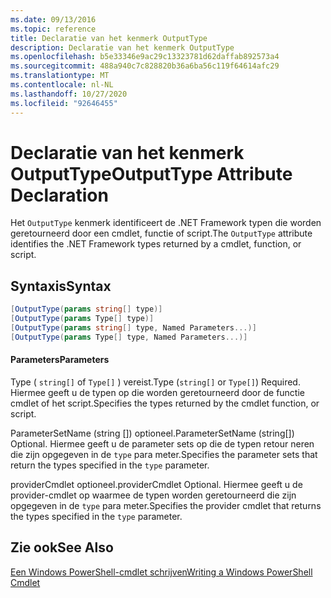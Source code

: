 ```yaml
---
ms.date: 09/13/2016
ms.topic: reference
title: Declaratie van het kenmerk OutputType
description: Declaratie van het kenmerk OutputType
ms.openlocfilehash: b5e33346e9ac29c13323781d62daffab892573a4
ms.sourcegitcommit: 488a940c7c828820b36a6ba56c119f64614afc29
ms.translationtype: MT
ms.contentlocale: nl-NL
ms.lasthandoff: 10/27/2020
ms.locfileid: "92646455"
---
```

# <a name="outputtype-attribute-declaration"></a><span data-ttu-id="b0517-103">Declaratie van het kenmerk OutputType</span><span class="sxs-lookup"><span data-stu-id="b0517-103">OutputType Attribute Declaration</span></span>

<span data-ttu-id="b0517-104">Het `OutputType` kenmerk identificeert de .NET Framework typen die worden geretourneerd door een cmdlet, functie of script.</span><span class="sxs-lookup"><span data-stu-id="b0517-104">The `OutputType` attribute identifies the .NET Framework types returned by a cmdlet, function, or script.</span></span>

## <a name="syntax"></a><span data-ttu-id="b0517-105">Syntaxis</span><span class="sxs-lookup"><span data-stu-id="b0517-105">Syntax</span></span>

```csharp
[OutputType(params string[] type)]
[OutputType(params Type[] type)]
[OutputType(params string[] type, Named Parameters...)]
[OutputType(params Type[] type, Named Parameters...)]
```

#### <a name="parameters"></a><span data-ttu-id="b0517-106">Parameters</span><span class="sxs-lookup"><span data-stu-id="b0517-106">Parameters</span></span>

<span data-ttu-id="b0517-107">Type ( `string[]` of `Type[]` ) vereist.</span><span class="sxs-lookup"><span data-stu-id="b0517-107">Type (`string[]` or `Type[]`) Required.</span></span> <span data-ttu-id="b0517-108">Hiermee geeft u de typen op die worden geretourneerd door de functie cmdlet of het script.</span><span class="sxs-lookup"><span data-stu-id="b0517-108">Specifies the types returned by the cmdlet function, or script.</span></span>

<span data-ttu-id="b0517-109">ParameterSetName (string []) optioneel.</span><span class="sxs-lookup"><span data-stu-id="b0517-109">ParameterSetName (string[]) Optional.</span></span> <span data-ttu-id="b0517-110">Hiermee geeft u de parameter sets op die de typen retour neren die zijn opgegeven in de `type` para meter.</span><span class="sxs-lookup"><span data-stu-id="b0517-110">Specifies the parameter sets that return the types specified in the `type` parameter.</span></span>

<span data-ttu-id="b0517-111">providerCmdlet optioneel.</span><span class="sxs-lookup"><span data-stu-id="b0517-111">providerCmdlet Optional.</span></span> <span data-ttu-id="b0517-112">Hiermee geeft u de provider-cmdlet op waarmee de typen worden geretourneerd die zijn opgegeven in de `type` para meter.</span><span class="sxs-lookup"><span data-stu-id="b0517-112">Specifies the provider cmdlet that returns the types specified in the `type` parameter.</span></span>

## <a name="see-also"></a><span data-ttu-id="b0517-113">Zie ook</span><span class="sxs-lookup"><span data-stu-id="b0517-113">See Also</span></span>

[<span data-ttu-id="b0517-114">Een Windows PowerShell-cmdlet schrijven</span><span class="sxs-lookup"><span data-stu-id="b0517-114">Writing a Windows PowerShell Cmdlet</span></span>](./writing-a-windows-powershell-cmdlet.md)
